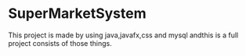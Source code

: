 # SuperMarketSystem
This project is made by using java,javafx,css and mysql andthis is a full project consists of those things.
